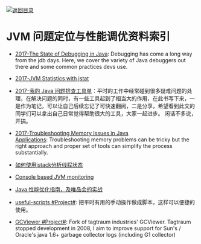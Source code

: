 [![返回目录](https://parg.co/UGo)](https://parg.co/b4z) 

# JVM 问题定位与性能调优资料索引


- [2017-The State of Debugging in Java](https://dzone.com/articles/the-state-of-debugging-in-java): Debugging has come a long way from the jdb days. Here, we cover the variety of Java debuggers out there and some common practices devs use.

- [2017-JVM Statistics with jstat](https://www.javacodegeeks.com/2017/05/jvm-statistics-jstat.html)

- [2017-我的 Java 问题排查工具单](https://yq.aliyun.com/articles/69520)：平时的工作中经常碰到很多疑难问题的处理，在解决问题的同时，有一些工具起到了相当大的作用，在此书写下来，一是作为笔记，可以让自己后续忘记了可快速翻阅，二是分享，希望看到此文的同学们可以拿出自己日常觉得帮助很大的工具，大家一起进步。 闲话不多说，开搞。

- [2017-Troubleshooting Memory Issues in Java Applications](https://parg.co/bsr): Troubleshooting memory problems can be tricky but the right approach and proper set of tools can simplify the process substantially.

- [如何使用jstack分析线程状态](http://www.jianshu.com/p/6690f7e92f27?hmsr=toutiao.io&utm_medium=toutiao.io&utm_source=toutiao.io)

- [Console based JVM monitoring](https://github.com/ajermakovics/jvm-mon)

- [Java 性能优化指南，及唯品会的实战](http://www.tuicool.com/articles/r2eeimI)

- [useful-scripts #Project#](https://github.com/oldratlee/useful-scripts): 把平时有用的手动操作做成脚本，这样可以便捷的使用。 

- [GCViewer #Project#](https://github.com/chewiebug/GCViewer): Fork of tagtraum industries' GCViewer. Tagtraum stopped development in 2008, I aim to improve support for Sun's / Oracle's java 1.6+ garbage collector logs (including G1 collector)
